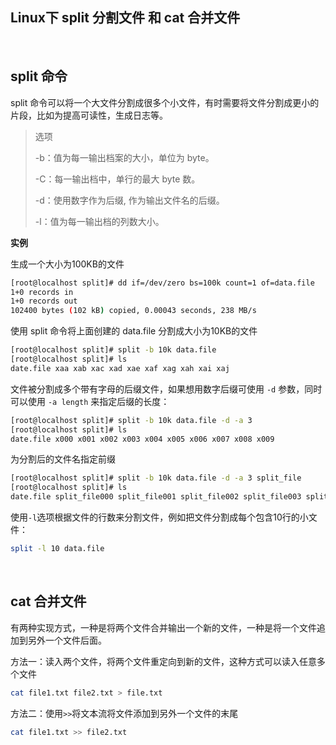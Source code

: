 ## Linux下 split 分割文件 和 cat 合并文件

 <br/>

## split 命令

split 命令可以将一个大文件分割成很多个小文件，有时需要将文件分割成更小的片段，比如为提高可读性，生成日志等。

> 选项
>
> -b：值为每一输出档案的大小，单位为 byte。
>
> -C：每一输出档中，单行的最大 byte 数。
>
> -d：使用数字作为后缀, 作为输出文件名的后缀。
>
> -l：值为每一输出档的列数大小。

**实例**

生成一个大小为100KB的文件

```bash
[root@localhost split]# dd if=/dev/zero bs=100k count=1 of=data.file
1+0 records in 
1+0 records out 
102400 bytes (102 kB) copied, 0.00043 seconds, 238 MB/s
```

使用 split 命令将上面创建的 data.file 分割成大小为10KB的文件

```bash
[root@localhost split]# split -b 10k data.file
[root@localhost split]# ls 
date.file xaa xab xac xad xae xaf xag xah xai xaj
```

文件被分割成多个带有字母的后缀文件，如果想用数字后缀可使用 `-d` 参数，同时可以使用 `-a length` 来指定后缀的长度：

```bash
[root@localhost split]# split -b 10k data.file -d -a 3
[root@localhost split]# ls 
date.file x000 x001 x002 x003 x004 x005 x006 x007 x008 x009
```

为分割后的文件名指定前缀

```bash
[root@localhost split]# split -b 10k data.file -d -a 3 split_file
[root@localhost split]# ls 
date.file split_file000 split_file001 split_file002 split_file003 split_file004  split_file005 split_file006 split_file007 split_file008 split_file009
```



使用`-l`选项根据文件的行数来分割文件，例如把文件分割成每个包含10行的小文件：

```bash
split -l 10 data.file
```

 <br/>

## cat 合并文件

有两种实现方式，一种是将两个文件合并输出一个新的文件，一种是将一个文件追加到另外一个文件后面。

方法一：读入两个文件，将两个文件重定向到新的文件，这种方式可以读入任意多个文件

```bash
cat file1.txt file2.txt > file.txt
```

方法二：使用`>>`将文本流将文件添加到另外一个文件的末尾

```bash
cat file1.txt >> file2.txt
```